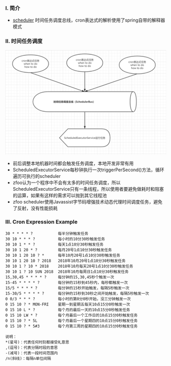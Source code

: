### Ⅰ. 简介

- [scheduler](https://github.com/zfoo-project/zfoo/blob/main/scheduler/README.md) 时间任务调度总线，cron表达式的解析使用了spring自带的解释器模式

### Ⅱ. 时间任务调度

![Image text](../doc/image/scheduler/scheduler01.png)

- 前后调整本地机器时间都会触发任务调度，本地开发非常有用
- ScheduledExecutorService每秒钟执行一次triggerPerSecond()方法，循环遍历可执行的scheduler
- zfoo认为一个程序中不会有太多的时间任务调度，所以ScheduledExecutorService只有一条线程，所以使用者要避免做耗时和阻塞的运算，如果有这样的需求可以抛到其它线程池
- zfoo scheduler使用Javassist字节码增强技术动态代理时间调度任务，避免了反射，没有性能损耗

### Ⅲ. Cron Expression Example

```
30 * * * * ?           每半分钟触发任务
30 10 * * * ?          每小时的10分30秒触发任务
30 10 1 * * ?          每天1点10分30秒触发任务
30 10 1 20 * ?         每月20号1点10分30秒触发任务
30 10 1 20 10 ? *      每年10月20号1点10分30秒触发任务
30 10 1 20 10 ? 2018   2018年10月20号1点10分30秒触发任务
30 10 1 ? 10 * 2018    2018年10月每天20号1点10分30秒触发任务
30 10 1 ? 10 SUN 2018  2018年10月每周日1点10分30秒触发任务
15,30,45 * * * * ?     每分钟的15,30,45秒个触发一次
15-45 * * * * ?        每分钟的15秒到45秒内，每秒都触发一次
15/5 * * * * ?         每分钟的15秒开始触发，每隔5秒触发一次
15-30/5 * * * * ?      每分钟的15秒到30秒之间开始触发，每隔5秒触发一次
0 0/3 * * * ?          每小时的第0分0秒开始，没三分钟触发一次
0 15 10 ? * MON-FRI    星期一到星期五每天10点15分0秒触发一次
0 15 10 L * ?          每个月的最后一天的10点15分0秒触发任务
0 15 10 LW * ?         每个月最后一个工作日的10点15分0秒触发任务
0 15 10 ? * 5L         每个月最后一个星期四的10点15分0秒触发任务
0 15 10 ? * 5#3        每个月第三周的星期四的10点15分0秒触发任务

说明：
*(星号)：代表任何时刻都接受癿意思
,(逗号)：代表分隔时段的意思
-(减号)：代表一段时间范围内
/n(斜线)：每隔n单位间隔
```
